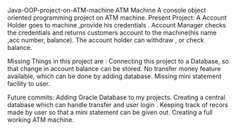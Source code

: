 Java-OOP-project-on-ATM-machine
ATM Machine
A console object oriented programming project on ATM machine.
Present Project:
A Account Holder goes to machine ,provide his credentials .
Account Manager checks the credentials and returns customers account to the machine(his name ,acc number, balance).
The account holder can withdraw , or check balance.


Missing Things in this project are :
Connecting this project to a Database, so that change in account balance can be stored.
No transfer money feature available, which can be done by adding database.
Missing mini statement facility to user.


Future commits:
Adding Oracle Database to my projects.
Creating a central database which can handle transfer and user login .
Keeping track of recors made by user so that a mini statement can be given out.
Creating a full working ATM machine.
